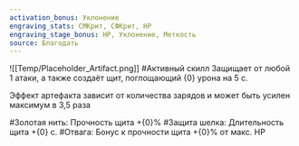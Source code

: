 ```yaml
---
activation_bonus: Уклонение
engraving_stats: СМКрит, СФКрит, HP
engraving_stage_bonus: HP, Уклонение, Меткость
source: Благодать
---
```

![[Temp/Placeholder_Artifact.png]]
#Активный скилл
Защищает от любой 1 атаки, а также создаёт щит, поглощающий {0} урона на 5 с.

Эффект артефакта зависит от количества зарядов и может быть усилен максимум в 3,5 раза

#Золотая нить: 
Прочность щита +{0}%
#Защита шелка: 
Длительность щита +{0} с.
#Отвага: 
Бонус к прочности щита +{0}% от макс. HP
